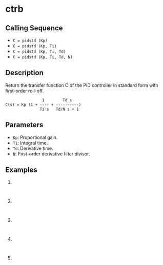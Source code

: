 # ctrb

## Calling Sequence
- `C = pidstd (Kp)`
- `C = pidstd (Kp, Ti)`
- `C = pidstd (Kp, Ti, Td)`
- `C = pidstd (Kp, Ti, Td, N)`

## Description
Return the transfer function C of the PID controller in standard form with first-order roll-off.

                    1        Td s
    C(s) = Kp (1 + ---- + ----------)
                   Ti s   Td/N s + 1

## Parameters
- `Kp`: Proportional gain.
- `Ti`: Integral time.
- `Td`: Derivative time.
- `N`: First-order derivative filter divisor.

## Examples
1.
```

```
```

```
2.
```

```
```

```

3.
```

```
```

```

4.
```

```
```

```

5.
```

```
```

```
